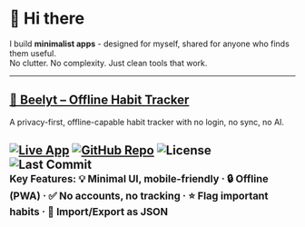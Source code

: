 # 👋 Hi there

I build **minimalist apps** - designed for myself, shared for anyone who finds them useful.  
No clutter. No complexity. Just clean tools that work.

---

## [🐝 Beelyt – Offline Habit Tracker](https://austinwin.github.io/beelyt/)

A privacy-first, offline-capable habit tracker with no login, no sync, no AI.

[![Live App](https://img.shields.io/badge/Open-App-green)](https://austinwin.github.io/beelyt/)
[![GitHub Repo](https://img.shields.io/badge/View-Code-blue)](https://github.com/austinwin/beelyt)
![License](https://img.shields.io/github/license/austinwin/beelyt)
![Last Commit](https://img.shields.io/github/last-commit/austinwin/beelyt)  
<sub>Key Features: 💡 Minimal UI, mobile-friendly · 🔒 Offline (PWA) · ✅ No accounts, no tracking · ⭐ Flag important habits · 🔁 Import/Export as JSON</sub>
---
